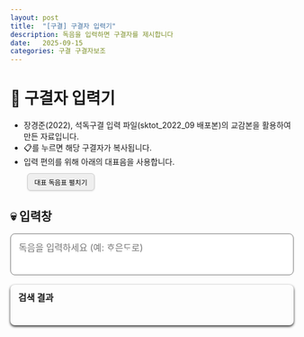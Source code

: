 ```yaml
---
layout: post
title:  "[구결] 구결자 입력기"
description: 독음을 입력하면 구결자를 제시합니다
date:   2025-09-15
categories: 구결 구결자보조
---
```


# 📝 구결자 입력기
<ul class="notice-list">
  <li>장경준(2022), 석독구결 입력 파일(sktot_2022_09 배포본)의 교감본을 활용하여 만든 자료입니다.</li>
  <li>📋를 누르면 해당 구결자가 복사됩니다.</li>
  <li>
    입력 편의를 위해 아래의 대표음을 사용합니다.
    <div class="toggle-wrapper">
      <button id="toggle-dok" class="toggle-btn">대표 독음표 펼치기</button>
    </div>
  </li>
</ul>

<div id="dok-container" style="display:none; margin-top:0.6em;">
  <div class="dok-grid">
    <div> ㄱ</div><div> 거</div><div> 겨</div><div> 고</div><div> 곰</div>
    <div> 과</div><div> 근</div><div> 긔</div><div> ᄀᆞᆫ</div><div> ᄀᆞᆮ</div>
    <div> ᄀᆞᆺ</div><div> 나</div><div> 노</div><div> 누</div><div> 니</div>
    <div> ᄂᆞ</div><div> 은</div><div> 다</div><div> 다</div><div> 뎌</div>
    <div> 뎌</div><div> 뎨</div><div> 도</div><div> 두</div><div> 디</div>
    <div> ᄃᆞ</div><div> ᄃᆞᆯ</div><div> ᄃᆡ</div><div> 라</div><div> 로</div>
    <div> 리</div><div> 리</div><div> 을</div><div> 을</div><div> 마</div>
    <div> 며</div><div> 모</div><div> 믈</div><div> ㅁ</div><div> ᄇᆞᆺ</div>
    <div> ㅂ</div><div> 사</div><div> 셔</div><div> 시</div><div> 시</div>
    <div> ᄉᆞᆸ</div><div> ㅅ</div><div> 아</div><div> 여</div><div> 여</div>
    <div> 오</div><div> 우</div><div> 우</div><div> 의</div><div> 이</div>
    <div> 이</div><div> 일</div><div> 일</div><div> ᄋᆞᆸ</div><div> 져</div>
    <div> 지</div><div> 짓</div><div> 텨</div><div> 하</div><div> 호</div>
    <div> 호</div><div> 히</div><div> 히</div><div> ᄒᆞ</div><div> ᄒᆡ</div>
    <div> ?</div>
  </div>
</div>

<style>
.toggle-wrapper {
  margin-top: 0.5em;   /* 안내문과 버튼 사이 */
  margin-bottom: 2em; /* 버튼/토글과 검색창 사이 */
}

.dok-grid {
  display: grid;
  grid-template-columns: repeat(5, 1fr);
  gap: 6px 12px;
  max-width: 700px;
  margin-bottom: 1em;
  font-size: 0.95rem;
  margin-left: 1em;    /* 들여쓰기 */

}
.dok-grid div {
  padding: 2px 4px;
}
.toggle-btn {
  border: 1px solid #ccc;
  border-radius: 6px;
  cursor: pointer;
  font-size: 0.85em;
  padding: 6px 12px;
  margin-left: 0.5em;   /* ← 약간 안쪽으로 */
  margin-top: 0.3em;    /* 위아래 간격 살짝 */
  transition: background 0.2s, transform 0.1s;
  box-shadow: 0 1px 3px rgba(0,0,0,0.12);
}

.toggle-btn:hover {
  background: #eee;
  transform: translateY(-1px); /* 살짝 뜨는 느낌 */
}

.toggle-btn:active {
  transform: translateY(0); /* 눌림 효과 */
}
</style>

<script>
document.getElementById("toggle-dok").addEventListener("click", () => {
  const container = document.getElementById("dok-container");
  const btn = document.getElementById("toggle-dok");
  if (container.style.display === "none") {
    container.style.display = "block";
    btn.innerText = "대표 독음표 접기";
  } else {
    container.style.display = "none";
    btn.innerText = "대표 독음표 펼치기";
  }
});
</script>

## 💀 입력창 

<!-- 입력창 -->
<textarea id="input-text" placeholder="독음을 입력하세요 (예: ᄒᆞ은ᄃᆞ로)" oninput="resize(this)"></textarea>

<!-- 출력 박스 전체 -->
<div class="output-wrapper">
  <!-- 제목줄 -->
  <div class="output-header">
    <span class="output-title">검색 결과</span>
  </div>
  <!-- 변환 결과 표시 -->
  <div id="preview"></div>
</div>



<style>
/* 입력창 */
#input-text {
  width: 100%;
  max-width: 700px;
  min-height: 2.5em;
  padding: 12px 14px;
  font-size: 1rem;
  border: ２px solid;         
  border-radius: 8px;
  resize: none;
  box-sizing: border-box;
  line-height: 1.5;
  font-family: inherit; 

}

/* 출력 전체 래퍼 */
.output-wrapper {
  max-width: 700px;
  margin-top: 1.2em;
  border-radius: 8px;
  overflow: visible;
  position: relative;
  box-shadow: 0 2px 4px;     
}

/* 제목줄 */
.output-header {
  display: flex;
  justify-content: space-between;
  align-items: center;
  padding: 10px 14px;
  font-weight: bold;
  font-size: 1rem;
  position: relative;
  border-top-left-radius: 8px;
  border-top-right-radius: 8px;
}

/* 출력 박스 */
#preview {
  padding: 14px 16px;
  font-size: 1.05rem;
  line-height: 1.6;
  box-sizing: border-box;
  border-bottom-left-radius: 8px;
  border-bottom-right-radius: 8px;
}

/* 복사 버튼 */
.copy-btn {
  background: none;
  border: none;
  font-size: 0.9rem;
  cursor: pointer;
  padding: 2px 6px;
  border-radius: 6px;
  margin-left: 6px;
  position: relative;
}

.copy-btn:hover {
  /* hover 효과는 유지 (배경 강조 X, 색 지정 제거) */
}

/* 복사됨 메시지 */
.copied-msg {
  font-size: 0.8em;
  margin-left: 6px;
  display: none;
}

/* 다크모드 대응 */
@media (prefers-color-scheme: dark) {
  #input-text { }
  .output-header { }
  #preview { }
  .copy-btn { }
  .copy-btn:hover { }
}

</style>

<script>
function resize(textarea) {
  textarea.style.height = 'auto';
  textarea.style.height = textarea.scrollHeight + 'px';
}

(async function () {
  const res = await fetch("{{ '/assets/data/gugyeol_dok.json' | relative_url }}");
  const gugyeolData = await res.json();

  const input = document.getElementById('input-text');
  const preview = document.getElementById('preview');

  input.addEventListener('input', () => {
    const query = input.value.trim();
    preview.innerHTML = "";

    if (query.length === 0) return;

    const results = gugyeolData.filter(item => item.dok.includes(query));

    if (results.length === 0) {
      preview.innerHTML = "<p>결과 없음</p>";
      return;
    }

    let html = "<ol>";
    results.forEach((r, idx) => {
      const id = "copymsg-" + idx;
      html += `
        <li>
          ${r.gugyeol} (${r.dok})
          <button class="copy-btn" onclick="copyToClipboard('${r.gugyeol}', '${id}')">📋</button>
          <span id="${id}" class="copied-msg">✔ 복사됨</span>
        </li>`;
    });
    html += "</ol>";
    preview.innerHTML = html;
  });

  window.copyToClipboard = (text, id) => {
    navigator.clipboard.writeText(text).then(() => {
      const msg = document.getElementById(id);
      if (msg) {
        msg.style.display = "inline";
        setTimeout(() => { msg.style.display = "none"; }, 1200);
      }
    });
  };
})();
</script>
